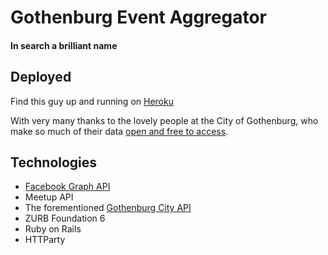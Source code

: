 # Gothenburg Event Aggregator
#### In search a brilliant name

## Deployed
Find this guy up and running on [Heroku](http://apimachine.herokuapp.com/)

With very many thanks to the lovely people at the City of Gothenburg, who make so much of their data [open and free to access](https://catalog.goteborg.se/portal/#view=public&resource=https://catalog.goteborg.se/store/6/resource/10).

## Technologies
- [Facebook Graph API](https://developers.facebook.com/docs/graph-api/reference)
- Meetup API
- The forementioned [Gothenburg City API](http://data.goteborg.se/)
- ZURB Foundation 6
- Ruby on Rails
- HTTParty
